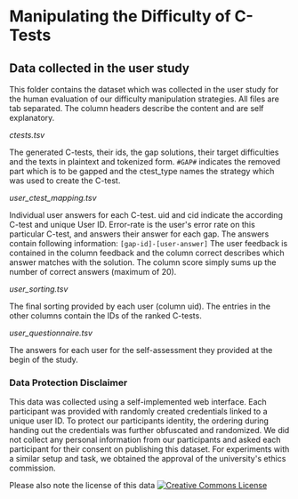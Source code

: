 # Manipulating the Difficulty of C-Tests
## Data collected in the user study

This folder contains the dataset which was collected in the user study for the human evaluation of our difficulty manipulation strategies.
All files are tab separated. The column headers describe the content and are self explanatory.

_ctests.tsv_

The generated C-tests, their ids, the gap solutions, their target difficulties and the texts in plaintext and tokenized form.
`#GAP#` indicates the removed part which is to be gapped and the ctest_type names the strategy which was used to create the C-test.

_user_ctest_mapping.tsv_

Individual user answers for each C-test. uid and cid indicate the according C-test and unique User ID.
Error-rate is the user's error rate on this particular C-test, and answers their answer for each gap.
The answers contain following information: `[gap-id]-[user-answer]`
The user feedback is contained in the column feedback and the column correct describes which answer matches with the solution.
The column score simply sums up the number of correct answers (maximum of 20).

_user_sorting.tsv_

The final sorting provided by each user (column uid). The entries in the other columns contain the IDs of the ranked C-tests.

_user_questionnaire.tsv_

The answers for each user for the self-assessment they provided at the begin of the study.


### Data Protection Disclaimer

This data was collected using a self-implemented web interface. Each participant was provided with randomly created credentials linked to a unique user ID. To protect our participants identity, the ordering during handing out the credentials was further obfuscated and randomized. We did not collect any personal information from our participants and asked each participant for their consent on publishing this dataset. For experiments with a similar setup and task, we obtained the approval of the university's ethics commission.

Please also note the license of this data <a rel="license" href="http://creativecommons.org/licenses/by/4.0/"><img alt="Creative Commons License" style="border-width:0" src="https://i.creativecommons.org/l/by/4.0/88x31.png" /></a>

